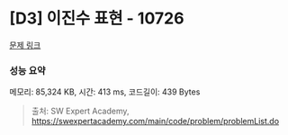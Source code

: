 # [D3] 이진수 표현 - 10726 

[문제 링크](https://swexpertacademy.com/main/code/problem/problemDetail.do?contestProbId=AXRSXf_a9qsDFAXS) 

### 성능 요약

메모리: 85,324 KB, 시간: 413 ms, 코드길이: 439 Bytes



> 출처: SW Expert Academy, https://swexpertacademy.com/main/code/problem/problemList.do